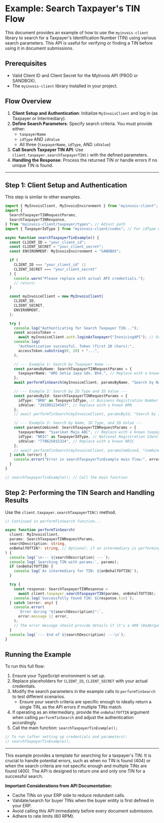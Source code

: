 # Example: Search Taxpayer's TIN Flow

This document provides an example of how to use the `myinvois-client` library to search for a Taxpayer's Identification Number (TIN) using various search parameters. This API is useful for verifying or finding a TIN before using it in document submissions.

## Prerequisites

- Valid Client ID and Client Secret for the MyInvois API (PROD or SANDBOX).
- The `myinvois-client` library installed in your project.

## Flow Overview

1.  **Client Setup and Authentication**: Initialize `MyInvoisClient` and log in (as Taxpayer or Intermediary).
2.  **Define Search Parameters**: Specify search criteria. You must provide either:
    - `taxpayerName`
    - `idType` AND `idValue`
    - All three (`taxpayerName`, `idType`, AND `idValue`)
3.  **Call Search Taxpayer TIN API**: Use `client.taxpayer.searchTaxpayerTIN()` with the defined parameters.
4.  **Handling the Response**: Process the returned TIN or handle errors if no unique TIN is found.

---

## Step 1: Client Setup and Authentication

This step is similar to other examples.

```typescript
import { MyInvoisClient, MyInvoisEnvironment } from "myinvois-client"; // Adjust import path
import {
  SearchTaxpayerTINRequestParams,
  SearchTaxpayerTINResponse,
} from "myinvois-client/taxpayer/types"; // Adjust path
import { TaxpayerIdType } from "myinvois-client/codes"; // For idType enum

async function searchTaxpayerTinExample() {
  const CLIENT_ID = "your_client_id";
  const CLIENT_SECRET = "your_client_secret";
  const ENVIRONMENT: MyInvoisEnvironment = "SANDBOX";

  if (
    CLIENT_ID === "your_client_id" ||
    CLIENT_SECRET === "your_client_secret"
  ) {
    console.warn("Please replace with actual API credentials.");
    // return;
  }

  const myInvoiceClient = new MyInvoisClient(
    CLIENT_ID,
    CLIENT_SECRET,
    ENVIRONMENT,
  );

  try {
    console.log("Authenticating for Search Taxpayer TIN...");
    const accessToken =
      await myInvoiceClient.auth.loginAsTaxpayer("InvoicingAPI"); // Or loginAsIntermediary
    console.log(
      "Authentication successful. Token (first 20 chars):",
      accessToken.substring(0, 20) + "...",
    );

    // --- Example 1: Search by Taxpayer Name ---
    const paramsByName: SearchTaxpayerTINRequestParams = {
      taxpayerName: "AMS Setia Jaya Sdn. Bhd.", // Replace with a known taxpayer name
    };
    await performTinSearch(myInvoiceClient, paramsByName, "Search by Name");

    // --- Example 2: Search by ID Type and ID Value ---
    const paramsById: SearchTaxpayerTINRequestParams = {
      idType: "BRN" as TaxpayerIdType, // Business Registration Number
      idValue: "201901234567", // Replace with a known BRN
    };
    // await performTinSearch(myInvoiceClient, paramsById, "Search by ID");

    // --- Example 3: Search by Name, ID Type, and ID Value ---
    const paramsCombined: SearchTaxpayerTINRequestParams = {
      taxpayerName: "Syarikat Maju ABC", // Replace with a known taxpayer name
      idType: "NRIC" as TaxpayerIdType, // National Registration Identity Card
      idValue: "770625015324", // Replace with a known NRIC
    };
    // await performTinSearch(myInvoiceClient, paramsCombined, "Combined Search");
  } catch (error) {
    console.error("Error in searchTaxpayerTinExample main flow:", error);
  }
}

// searchTaxpayerTinExample(); // Call the main function
```

## Step 2: Performing the TIN Search and Handling Results

Use the `client.taxpayer.searchTaxpayerTIN()` method.

```typescript
// Continued in performTinSearch function...

async function performTinSearch(
  client: MyInvoisClient,
  params: SearchTaxpayerTINRequestParams,
  searchDescription: string,
  onBehalfOfTIN?: string, // Optional: if an intermediary is performing the search
) {
  console.log(`\n--- ${searchDescription} ---`);
  console.log(`Searching TIN with params:`, params);
  if (onBehalfOfTIN) {
    console.log(`As intermediary for TIN: ${onBehalfOfTIN}`);
  }

  try {
    const response: SearchTaxpayerTINResponse =
      await client.taxpayer.searchTaxpayerTIN(params, onBehalfOfTIN);
    console.log(`Successfully found TIN: ${response.tin}`);
  } catch (error: any) {
    console.error(
      `Error during "${searchDescription}":`,
      error.message || error,
    );
    // The error message should provide details if it's a 400 (BadArgument or MultipleTINsFound) or 404 (NotFound)
  }
  console.log(`--- End of ${searchDescription} ---\n`);
}
```

## Running the Example

To run this full flow:

1.  Ensure your TypeScript environment is set up.
2.  Replace placeholders for `CLIENT_ID`, `CLIENT_SECRET` with your actual credentials.
3.  Modify the search parameters in the example calls to `performTinSearch` to test different scenarios.
    - Ensure your search criteria are specific enough to ideally return a single TIN, as the API errors if multiple TINs match.
4.  If operating as an intermediary, provide the `onBehalfOfTIN` argument when calling `performTinSearch` and adjust the authentication accordingly.
5.  Call the main function: `searchTaxpayerTinExample();`

```typescript
// To run (after setting up credentials and parameters):
// searchTaxpayerTinExample();
```

---

This example provides a template for searching for a taxpayer's TIN. It is crucial to handle potential errors, such as when no TIN is found (404) or when the search criteria are not specific enough and multiple TINs are found (400). The API is designed to return one and only one TIN for a successful search.

**Important Considerations from API Documentation:**

- Cache TINs on your ERP side to reduce redundant calls.
- Validate/search for buyer TINs when the buyer entity is first defined in your ERP.
- Avoid calling this API immediately before every document submission.
- Adhere to rate limits (60 RPM).
